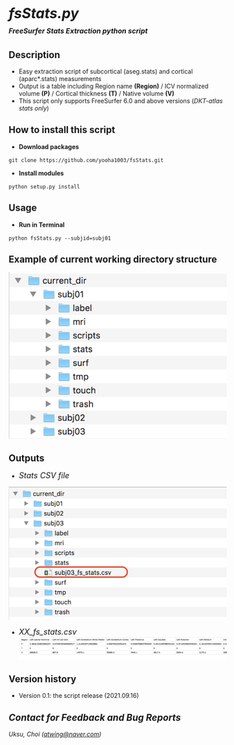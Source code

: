 # <font size=6><br>_**fsStats.py</br></font> <font size=3>FreeSurfer Stats Extraction python script**_</font>


## Description
+ Easy extraction script of subcortical (aseg.stats) and cortical (aparc*.stats) measurements
+ Output is a table including Region name <b>(Region)</b> / ICV normalized volume <b>(P)</b> / Cortical thickness <b>(T)</b> / Native volume <b>(V)</b>
+ This script only supports FreeSurfer 6.0 and above versions (_DKT-atlas stats only_)


## How to install this script
+ <b>Download packages</b>
```
git clone https://github.com/yooha1003/fsStats.git
```
+ <b>Install modules</b>
```
python setup.py install
```

## Usage
+ <b>Run in Terminal</b>
```
python fsStats.py --subjid=subj01
```

## Example of current working directory structure
![](assets/README-39750900.png)

## Outputs
* <font size=4>_Stats CSV file_</font>

![](assets/README-f3e760f7.png)

* <font size=4>_XX_fs_stats.csv_</font>
![](assets/README-aa8c7c4f.png)

## Version history
+ Version 0.1: the script release (2021.09.16)

## _Contact for Feedback and Bug Reports_
_Uksu, Choi (qtwing@naver.com)_
